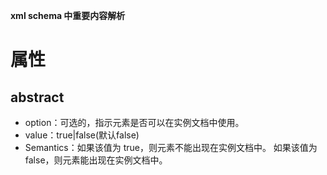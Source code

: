 **xml schema 中重要内容解析**

# 属性

## abstract

* option：可选的，指示元素是否可以在实例文档中使用。
* value：true|false(默认false)
* Semantics：如果该值为 true，则元素不能出现在实例文档中。 如果该值为 false，则元素能出现在实例文档中。
  
